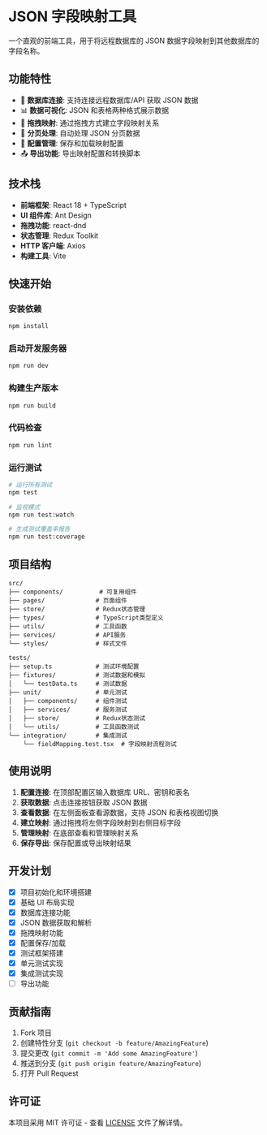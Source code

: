 # JSON 字段映射工具

一个直观的前端工具，用于将远程数据库的 JSON 数据字段映射到其他数据库的字段名称。

## 功能特性

- 🔗 **数据库连接**: 支持连接远程数据库/API 获取 JSON 数据
- 📊 **数据可视化**: JSON 和表格两种格式展示数据
- 🎯 **拖拽映射**: 通过拖拽方式建立字段映射关系
- 📄 **分页处理**: 自动处理 JSON 分页数据
- 💾 **配置管理**: 保存和加载映射配置
- 📤 **导出功能**: 导出映射配置和转换脚本

## 技术栈

- **前端框架**: React 18 + TypeScript
- **UI 组件库**: Ant Design
- **拖拽功能**: react-dnd
- **状态管理**: Redux Toolkit
- **HTTP 客户端**: Axios
- **构建工具**: Vite

## 快速开始

### 安装依赖

```bash
npm install
```

### 启动开发服务器

```bash
npm run dev
```

### 构建生产版本

```bash
npm run build
```

### 代码检查

```bash
npm run lint
```

### 运行测试

```bash
# 运行所有测试
npm test

# 监视模式
npm run test:watch

# 生成测试覆盖率报告
npm run test:coverage
```

## 项目结构

```text
src/
├── components/          # 可复用组件
├── pages/              # 页面组件
├── store/              # Redux状态管理
├── types/              # TypeScript类型定义
├── utils/              # 工具函数
├── services/           # API服务
└── styles/             # 样式文件

tests/
├── setup.ts            # 测试环境配置
├── fixtures/           # 测试数据和模拟
│   └── testData.ts     # 测试数据
├── unit/               # 单元测试
│   ├── components/     # 组件测试
│   ├── services/       # 服务测试
│   ├── store/          # Redux状态测试
│   └── utils/          # 工具函数测试
└── integration/        # 集成测试
    └── fieldMapping.test.tsx  # 字段映射流程测试
```

## 使用说明

1. **配置连接**: 在顶部配置区输入数据库 URL、密钥和表名
2. **获取数据**: 点击连接按钮获取 JSON 数据
3. **查看数据**: 在左侧面板查看源数据，支持 JSON 和表格视图切换
4. **建立映射**: 通过拖拽将左侧字段映射到右侧目标字段
5. **管理映射**: 在底部查看和管理映射关系
6. **保存导出**: 保存配置或导出映射结果

## 开发计划

- [x] 项目初始化和环境搭建
- [x] 基础 UI 布局实现
- [x] 数据库连接功能
- [x] JSON 数据获取和解析
- [x] 拖拽映射功能
- [x] 配置保存/加载
- [x] 测试框架搭建
- [x] 单元测试实现
- [x] 集成测试实现
- [ ] 导出功能

## 贡献指南

1. Fork 项目
2. 创建特性分支 (`git checkout -b feature/AmazingFeature`)
3. 提交更改 (`git commit -m 'Add some AmazingFeature'`)
4. 推送到分支 (`git push origin feature/AmazingFeature`)
5. 打开 Pull Request

## 许可证

本项目采用 MIT 许可证 - 查看 [LICENSE](LICENSE) 文件了解详情。
